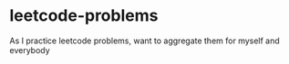 # leetcode-problems
As I practice leetcode problems, want to aggregate them for myself and everybody
